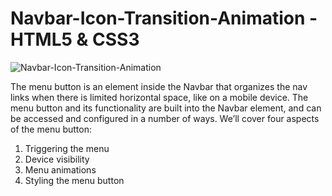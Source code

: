 # Navbar-Icon-Transition-Animation - HTML5 & CSS3

![Navbar-Icon-Transition-Animation](https://user-images.githubusercontent.com/82109268/129261160-db84b534-f52d-4cdb-90d5-3496547f6e22.jpg)


The menu button is an element inside the Navbar that organizes the nav links when there is limited horizontal space, like on a mobile device.
The menu button and its functionality are built into the Navbar element, and can be accessed and configured in a number of ways. We’ll cover four aspects of the menu button:

1. Triggering the menu
2. Device visibility
3. Menu animations
4. Styling the menu button
